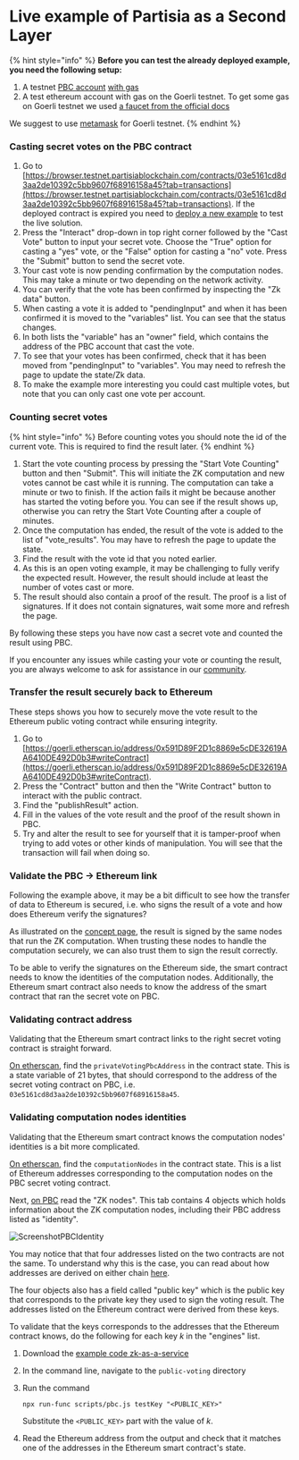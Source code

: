 # Live example of Partisia as a Second Layer

{% hint style="info" %}
**Before you can test the already deployed example, you need the following setup:**

1. A testnet [PBC account](https://partisiablockchain.gitlab.io/documentation/pbc-fundamentals/create-an-account.html) [with gas](https://partisiablockchain.gitlab.io/documentation/smart-contracts/gas/how-to-get-testnet-gas.html)
2. A test ethereum account with gas on the Goerli testnet. To get some gas on Goerli testnet we used [a faucet from the official docs](https://ethereum.org/en/developers/docs/networks/#goerli)

We suggest to use [metamask](https://partisiablockchain.gitlab.io/documentation/pbc-fundamentals/create-an-account.html) for Goerli testnet.
{% endhint %}

### Casting secret votes on the PBC contract <a href="#casting-secret-votes-on-the-pbc-contract" id="casting-secret-votes-on-the-pbc-contract"></a>

1. Go to [https://browser.testnet.partisiablockchain.com/contracts/03e5161cd8d3aa2de10392c5bb9607f68916158a45?tab=transactions](https://browser.testnet.partisiablockchain.com/contracts/03e5161cd8d3aa2de10392c5bb9607f68916158a45?tab=transactions). If the deployed contract is expired you need to [deploy a new example](https://partisiablockchain.gitlab.io/documentation/smart-contracts/pbc-as-second-layer/how-to-deploy-your-second-layer-solution.html) to test the live solution.
2. Press the "Interact" drop-down in top right corner followed by the "Cast Vote" button to input your secret vote. Choose the "True" option for casting a "yes" vote, or the "False" option for casting a "no" vote. Press the "Submit" button to send the secret vote.
3. Your cast vote is now pending confirmation by the computation nodes. This may take a minute or two depending on the network activity.
4. You can verify that the vote has been confirmed by inspecting the "Zk data" button.
5. When casting a vote it is added to "pendingInput" and when it has been confirmed it is moved to the "variables" list. You can see that the status changes.
6. In both lists the "variable" has an "owner" field, which contains the address of the PBC account that cast the vote.
7. To see that your votes has been confirmed, check that it has been moved from "pendingInput" to "variables". You may need to refresh the page to update the state/Zk data.
8. To make the example more interesting you could cast multiple votes, but note that you can only cast one vote per account.

### Counting secret votes <a href="#counting-secret-votes" id="counting-secret-votes"></a>

{% hint style="info" %}
Before counting votes you should note the id of the current vote. This is required to find the result later.
{% endhint %}

1. Start the vote counting process by pressing the "Start Vote Counting" button and then "Submit". This will initiate the ZK computation and new votes cannot be cast while it is running. The computation can take a minute or two to finish. If the action fails it might be because another has started the voting before you. You can see if the result shows up, otherwise you can retry the Start Vote Counting after a couple of minutes.
2. Once the computation has ended, the result of the vote is added to the list of "vote\_results". You may have to refresh the page to update the state.
3. Find the result with the vote id that you noted earlier.
4. As this is an open voting example, it may be challenging to fully verify the expected result. However, the result should include at least the number of votes cast or more.
5. The result should also contain a proof of the result. The proof is a list of signatures. If it does not contain signatures, wait some more and refresh the page.

By following these steps you have now cast a secret vote and counted the result using PBC.

If you encounter any issues while casting your vote or counting the result, you are always welcome to ask for assistance in our [community](https://partisiablockchain.gitlab.io/documentation/get-support-from-pbc-community.html).

### Transfer the result securely back to Ethereum <a href="#transfer-the-result-securely-back-to-ethereum" id="transfer-the-result-securely-back-to-ethereum"></a>

These steps shows you how to securely move the vote result to the Ethereum public voting contract while ensuring integrity.

1. Go to [https://goerli.etherscan.io/address/0x591D89F2D1c8869e5cDE32619AA6410DE492D0b3#writeContract](https://goerli.etherscan.io/address/0x591D89F2D1c8869e5cDE32619AA6410DE492D0b3#writeContract).
2. Press the "Contract" button and then the "Write Contract" button to interact with the public contract.
3. Find the "publishResult" action.
4. Fill in the values of the vote result and the proof of the result shown in PBC.
5. Try and alter the result to see for yourself that it is tamper-proof when trying to add votes or other kinds of manipulation. You will see that the transaction will fail when doing so.

### Validate the PBC → Ethereum link <a href="#validate-the-pbc-ethereum-link" id="validate-the-pbc-ethereum-link"></a>

Following the example above, it may be a bit difficult to see how the transfer of data to Ethereum is secured, i.e. who signs the result of a vote and how does Ethereum verify the signatures?

As illustrated on the [concept page](https://partisiablockchain.gitlab.io/documentation/smart-contracts/pbc-as-second-layer/partisia-blockchain-as-second-layer.html), the result is signed by the same nodes that run the ZK computation. When trusting these nodes to handle the computation securely, we can also trust them to sign the result correctly.

To be able to verify the signatures on the Ethereum side, the smart contract needs to know the identities of the computation nodes. Additionally, the Ethereum smart contract also needs to know the address of the smart contract that ran the secret vote on PBC.

### Validating contract address <a href="#validating-contract-address" id="validating-contract-address"></a>

Validating that the Ethereum smart contract links to the right secret voting contract is straight forward.

[On etherscan](https://goerli.etherscan.io/address/0x591D89F2D1c8869e5cDE32619AA6410DE492D0b3#readContract), find the `privateVotingPbcAddress` in the contract state. This is a state variable of 21 bytes, that should correspond to the address of the secret voting contract on PBC, i.e. `03e5161cd8d3aa2de10392c5bb9607f68916158a45`.

### Validating computation nodes identities <a href="#validating-computation-nodes-identities" id="validating-computation-nodes-identities"></a>

Validating that the Ethereum smart contract knows the computation nodes' identities is a bit more complicated.

[On etherscan](https://goerli.etherscan.io/address/0x591D89F2D1c8869e5cDE32619AA6410DE492D0b3#readContract), find the `computationNodes` in the contract state. This is a list of Ethereum addresses corresponding to the computation nodes on the PBC secret voting contract.

Next, [on PBC](https://browser.testnet.partisiablockchain.com/contracts/03e5161cd8d3aa2de10392c5bb9607f68916158a45?tab=state) read the "ZK nodes". This tab contains 4 objects which holds information about the ZK computation nodes, including their PBC address listed as "identity".

![ScreenshotPBCIdentity](https://partisiablockchain.gitlab.io/documentation/smart-contracts/pbc-as-second-layer/ScreenshotPBCIdentity.png)

You may notice that that four addresses listed on the two contracts are not the same. To understand why this is the case, you can read about how addresses are derived on either chain [here](https://partisiablockchain.gitlab.io/documentation/smart-contracts/pbc-as-second-layer/technical-differences-between-eth-and-pbc.html).

The four objects also has a field called "public key" which is the public key that corresponds to the private key they used to sign the voting result. The addresses listed on the Ethereum contract were derived from these keys.

To validate that the keys corresponds to the addresses that the Ethereum contract knows, do the following for each key _k_ in the "engines" list.

1. Download the [example code zk-as-a-service](https://gitlab.com/partisiablockchain/language/contracts/zk-as-a-service/)
2. In the command line, navigate to the `public-voting` directory
3.  Run the command

    ```
    npx run-func scripts/pbc.js testKey "<PUBLIC_KEY>"
    ```

    Substitute the `<PUBLIC_KEY>` part with the value of _k_.
4. Read the Ethereum address from the output and check that it matches one of the addresses in the Ethereum smart contract's state.
